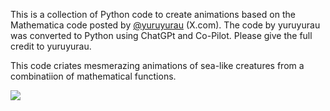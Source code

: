 This is a collection of Python code to create animations based on the Mathematica 
code posted by [@yuruyurau](https://x.com/yuruyurau) (X.com). The code by yuruyurau
was converted to Python using ChatGPt and Co-Pilot. Please give the full credit to 
yuruyurau. 

This code  criates mesmerazing animations of  sea-like creatures from a  combinatiion of 
mathematical functions.

![](https://github.com/SmaniaD/Marine-Life-yuruyurau/blob/main/yuruyurau3.gif)
